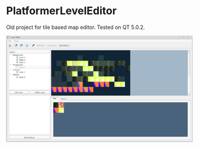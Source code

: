 # PlatformerLevelEditor
Old project for tile based map editor. Tested on QT 5.0.2.

![PlatformerLevelEditor screenshot](https://github.com/MadMac/PlatformerLevelEditor/blob/master/leveleditor_screenshot.PNG)


